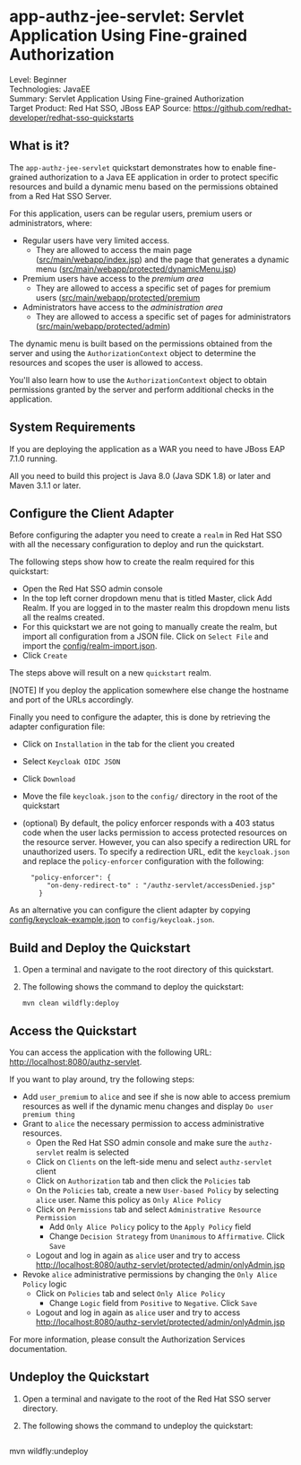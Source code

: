 app-authz-jee-servlet: Servlet Application Using Fine-grained Authorization
================================================

Level: Beginner  
Technologies: JavaEE  
Summary: Servlet Application Using Fine-grained Authorization  
Target Product: Red Hat SSO, JBoss EAP
Source: <https://github.com/redhat-developer/redhat-sso-quickstarts>  


What is it?
-----------

The `app-authz-jee-servlet` quickstart demonstrates how to enable fine-grained authorization to a Java EE application in order to protect
specific resources and build a dynamic menu based on the permissions obtained from a Red Hat SSO Server.

For this application, users can be regular users, premium users or administrators, where:

* Regular users have very limited access.
    * They are allowed to access the main page ([src/main/webapp/index.jsp](src/main/webapp/index.jsp)) and the page that generates a dynamic menu ([src/main/webapp/protected/dynamicMenu.jsp](src/main/webapp/protected/dynamicMenu.jsp))
* Premium users have access to the *premium area*
    * They are allowed to access a specific set of pages for premium users ([src/main/webapp/protected/premium](src/main/webapp/protected/premium)
* Administrators have access to the *administration area*
    * They are allowed to access a specific set of pages for administrators ([src/main/webapp/protected/admin](src/main/webapp/protected/admin))

The dynamic menu is built based on the permissions obtained from the server and using the `AuthorizationContext` object to
determine the resources and scopes the user is allowed to access.

You'll also learn how to use the `AuthorizationContext` object to obtain permissions granted by the server and perform additional checks in the application.

System Requirements
-------------------

If you are deploying the application as a WAR you need to have JBoss EAP 7.1.0 running.

All you need to build this project is Java 8.0 (Java SDK 1.8) or later and Maven 3.1.1 or later.

Configure the Client Adapter
----------------------------------

Before configuring the adapter you need to create a `realm` in Red Hat SSO with all the necessary configuration to deploy and run the quickstart.

The following steps show how to create the realm required for this quickstart:

* Open the Red Hat SSO admin console
* In the top left corner dropdown menu that is titled Master, click Add Realm. If you are logged in to the master realm this dropdown menu lists all the realms created.
* For this quickstart we are not going to manually create the realm, but import all configuration from a JSON file. Click on `Select File` and import the [config/realm-import.json](config/realm-import.json).
* Click `Create`

The steps above will result on a new `quickstart` realm.

[NOTE]
If you deploy the application somewhere else change the hostname and port of the URLs accordingly.

Finally you need to configure the adapter, this is done by retrieving the adapter configuration file:

* Click on `Installation` in the tab for the client you created
* Select `Keycloak OIDC JSON`
* Click `Download`
* Move the file `keycloak.json` to the `config/` directory in the root of the quickstart
* (optional) By default, the policy enforcer responds with a 403 status code when the user lacks permission to access protected resources
on the resource server. However, you can also specify a redirection URL for unauthorized users.
To specify a redirection URL, edit the `keycloak.json` and replace the `policy-enforcer` configuration with the following:

    ````
      "policy-enforcer": {
          "on-deny-redirect-to" : "/authz-servlet/accessDenied.jsp"
        }
    ````

As an alternative you can configure the client adapter by copying [config/keycloak-example.json](config/keycloak-example.json) to `config/keycloak.json`.

Build and Deploy the Quickstart
-------------------------------

1. Open a terminal and navigate to the root directory of this quickstart.

2. The following shows the command to deploy the quickstart:

   ````
   mvn clean wildfly:deploy

   ````


Access the Quickstart
----------------------

You can access the application with the following URL: <http://localhost:8080/authz-servlet>.

If you want to play around, try the following steps:

* Add `user_premium` to `alice` and see if she is now able to access premium resources as well if the dynamic menu changes and display `Do user premium thing`
* Grant to `alice` the necessary permission to access administrative resources.
    * Open the Red Hat SSO admin console and make sure the `authz-servlet` realm is selected
    * Click on `Clients` on the left-side menu and select `authz-servlet` client
    * Click on `Authorization` tab and then click the `Policies` tab
    * On the `Policies` tab, create a new `User-based Policy` by selecting `alice` user. Name this policy as `Only Alice Policy`
    * Click on `Permissions` tab and select `Administrative Resource Permission`
        * Add `Only Alice Policy` policy to the `Apply Policy` field
        * Change `Decision Strategy` from `Unanimous` to `Affirmative`. Click `Save`
    * Logout and log in again as `alice` user and try to access <http://localhost:8080/authz-servlet/protected/admin/onlyAdmin.jsp>
* Revoke `alice` administrative permissions by changing the `Only Alice Policy` logic
    * Click on `Policies` tab and select `Only Alice Policy`
        * Change `Logic` field from `Positive` to `Negative`. Click `Save`
    * Logout and log in again as `alice` user and try to access <http://localhost:8080/authz-servlet/protected/admin/onlyAdmin.jsp>

For more information, please consult the Authorization Services documentation.

Undeploy the Quickstart
--------------------

1. Open a terminal and navigate to the root of the Red Hat SSO server directory.

2. The following shows the command to undeploy the quickstart:

   ````
mvn wildfly:undeploy
   ````
